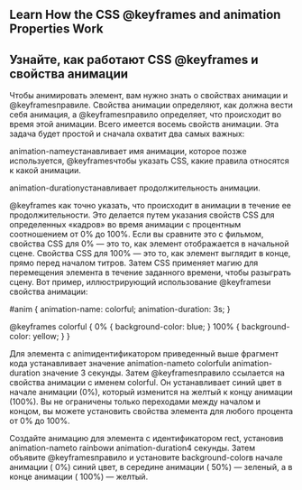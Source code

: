 ## Learn How the CSS @keyframes and animation Properties Work ##

## Узнайте, как работают CSS @keyframes и свойства анимации



Чтобы анимировать элемент, вам нужно знать о свойствах анимации и @keyframesправиле. Свойства анимации определяют, как должна вести себя анимация, а @keyframesправило определяет, что происходит во время этой анимации. Всего имеется восемь свойств анимации. Эта задача будет простой и сначала охватит два самых важных:

animation-nameустанавливает имя анимации, которое позже используется, @keyframesчтобы указать CSS, какие правила относятся к какой анимации.

animation-durationустанавливает продолжительность анимации.

@keyframes как точно указать, что происходит в анимации в течение ее продолжительности. Это делается путем указания свойств CSS для определенных «кадров» во время анимации с процентным соотношением от 0% до 100%. Если вы сравните это с фильмом, свойства CSS для 0% — это то, как элемент отображается в начальной сцене. Свойства CSS для 100% — это то, как элемент выглядит в конце, прямо перед началом титров. Затем CSS применяет магию для перемещения элемента в течение заданного времени, чтобы разыграть сцену. Вот пример, иллюстрирующий использование @keyframesи свойства анимации:

#anim {
animation-name: colorful;
animation-duration: 3s;
}

@keyframes colorful {
0% {
background-color: blue;
}
100% {
background-color: yellow;
}
}

Для элемента с animидентификатором приведенный выше фрагмент кода устанавливает значение animation-nameto colorfulи animation-duration значение 3 секунды. Затем @keyframesправило ссылается на свойства анимации с именем colorful. Он устанавливает синий цвет в начале анимации (0%), который изменится на желтый к концу анимации (100%). Вы не ограничены только переходами между началом и концом, вы можете установить свойства элемента для любого процента от 0% до 100%.

Создайте анимацию для элемента с идентификатором rect, установив animation-nameto rainbowи animation-duration4 секунды. Затем объявите @keyframesправило и установите background-colorв начале анимации ( 0%) синий цвет, в середине анимации ( 50%) — зеленый, а в конце анимации ( 100%) — желтый.

